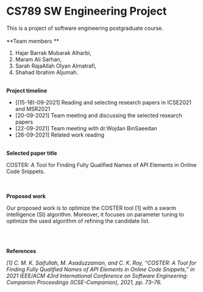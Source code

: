 # <h1> CS789 SW Engineering Project
This is a project of software engineering postgraduate course.
<br/><br/>
**Team members **
1. Hajar Barrak Mubarak Alharbi,
1. Maram Ali Sarhan,
1. Sarah RajaAllah Olyan Almatrafi,
1. Shahad Ibrahim Aljumah. 
  <br/><br/>  

**Project timeline**
* [(15-18)-09-2021] Reading and selecting research papers in ICSE2021 and MSR2021
* [20-09-2021] Team meeting and discussing the selected research papers  
* [22-09-2021] Team meeting with dr.Wojdan BinSaeedan 
* [26-09-2021] Related work reading 
  <br/><br/>


**Selected paper title**   
  
 COSTER: A Tool for Finding Fully Qualified Names of API Elements in Online Code Snippets. 
  
  <br/><br/>
  **Proposed work** 
  
  Our proposed work is to optimize the COSTER tool [1] with a swarm intelligence (SI) algorithm. Moreover, it focuses on parameter tuning to optimize the used algorithm of refining the candidate list.  
  
  <br/><br/>
  
  **References** 
  
  *[1] C. M. K. Saifullah, M. Asaduzzaman, and C. K. Roy, “COSTER: A Tool for Finding Fully Qualified Names of API Elements in Online Code Snippets,” in 2021 IEEE/ACM 43rd International Conference on Software Engineering: Companion Proceedings (ICSE-Companion), 2021, pp. 73–76.*
  
  
